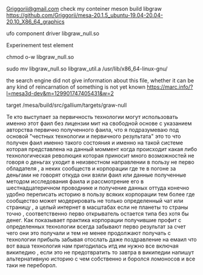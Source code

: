 Griggorii@gmail.com check my conteiner meson build libgraw https://github.com/Griggorii/mesa-20.1.5_ubuntu-19.04-20.04-20.10_X86_64_graphics

ufo component driver libgraw_null.so

Experinement test element 

chmod o-w libgraw_null.so

sudo mv libgraw_null.so libgraw_util.a /usr/lib/x86_64-linux-gnu/


the search engine did not give information about this file, whether it can be any kind of reincarnation of something is not yet known https://marc.info/?l=mesa3d-dev&m=129901747405431&w=2

target /mesa/build/src/gallium/targets/graw-null

Те кто выступает за первичность технологии могут использовать именно этот фаил без лицензии мит на свободной основе с указанием авторства первично полученного фаила, что я подразумеваю под основой "честных технологии и первичного результата" это то что получен фаил именно такого состояния и именно на такой системе которая представлена на данный моммент когда происходит какая либо технологическая революция которая приносит много возможностей не говоря о деньгах уходит в неизвестном направлении в пользу не перво обладателя , а неких сообществ и корпорации где те в погоне за деньгами не говорят откуда они взяли фаил или данные полученные методом исследования фаила и рассмотрение его в шестнадцатеричном проводнике и получение данных оттуда конечно удобно переписать историю в пользу всяких корпорации тем более где сообщество может модерировать не только определенный чат или страницу , а целый интернет в масштабах если не планеты то страны точно , соответственно перво открыватель остается типа без хотя бы денег. Как показывает практика корпорации получившие профит с определенных технологии всегда забывают перво результат за счет чего они это получали и тем не менее продолжают получать с технологии прибыль забывая отослать даже поздравление на емаил что вот ваша технология нам пригодилась итд им нужно все включая википедию , если это не предотвратить то завтра в википедии напишут альтернативную историю с чем собственно и боролся ломоносов и все таки не переборол.
